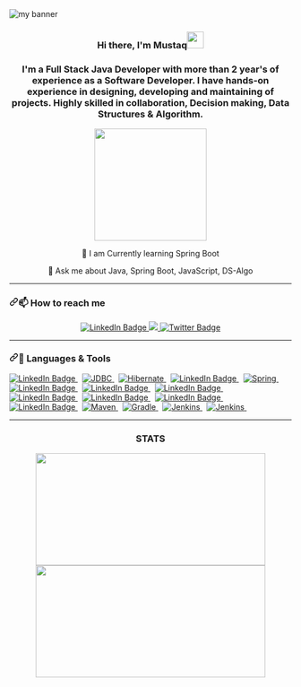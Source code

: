 <img src="https://user-images.githubusercontent.com/97461845/163194036-dae5524b-af8a-412a-a028-3e557584823b.jpg" alt="my banner">
<h3><p align="center">Hi there, I'm Mustaq<img src="https://media.giphy.com/media/hvRJCLFzcasrR4ia7z/giphy.gif" width="30px" font-weight="bold"/></p></h3>

<h3><p align="center">I'm a Full Stack Java Developer with more than 2 year's of experience as a Software Developer. I have hands-on experience in designing, developing and maintaining of projects. Highly skilled in collaboration, Decision making, Data Structures & Algorithm.</p></h3>

<div align="center"><img src="https://cdn1.iconfinder.com/data/icons/data-science-1-1/512/20-512.png" height="200" width="200"></div>
<div align="center" dir="auto">
   <p dir="auto"> <g-emoji class="g-emoji" alias="speech_balloon" fallback-src="https://github.githubassets.com/images/icons/emoji/unicode/1f4ac.png">🌱</g-emoji> I am Currently learning Spring Boot</p>
   <p dir="auto"> <g-emoji class="g-emoji" alias="speech_balloon" fallback-src="https://github.githubassets.com/images/icons/emoji/unicode/1f4ac.png">💬</g-emoji> Ask me about Java, Spring Boot, JavaScript, DS-Algo</p>
</div>

<hr>
<h3 dir="auto"><a id="user-content---im-currently-working-with-" class="anchor" aria-hidden="true" href="#--im-currently-working-with-"><svg class="octicon octicon-link" viewBox="0 0 16 16" version="1.1" width="16" height="16" aria-hidden="true"><path fill-rule="evenodd" d="M7.775 3.275a.75.75 0 001.06 1.06l1.25-1.25a2 2 0 112.83 2.83l-2.5 2.5a2 2 0 01-2.83 0 .75.75 0 00-1.06 1.06 3.5 3.5 0 004.95 0l2.5-2.5a3.5 3.5 0 00-4.95-4.95l-1.25 1.25zm-4.69 9.64a2 2 0 010-2.83l2.5-2.5a2 2 0 012.83 0 .75.75 0 001.06-1.06 3.5 3.5 0 00-4.95 0l-2.5 2.5a3.5 3.5 0 004.95 4.95l1.25-1.25a.75.75 0 00-1.06-1.06l-1.25 1.25a2 2 0 01-2.83 0z"></path></svg></a><g-emoji class="g-emoji" alias="telescope" fallback-src="https://github.githubassets.com/images/icons/emoji/unicode/1f52d.png">📫</g-emoji>  How to reach me</h3>

<div id="badges" align="center">
  <a href="https://www.linkedin.com/in/mohammed-mustaq/">
    <img src="https://img.shields.io/badge/LinkedIn-blue?style=for-the-badge&logo=linkedin&logoColor=white" alt="LinkedIn Badge"/>
  </a>
   <a href="mailto:abkhanmustaq@gmail.com">
        <img src="https://img.shields.io/badge/Gmail-D14836?style=for-the-badge&amp;logo=gmail&amp;logoColor=white" style="max-width: 100%;">
      </a>
  <a href="https://twitter.com/abkhanmustaq">
    <img src="https://img.shields.io/badge/Twitter-blue?style=for-the-badge&logo=twitter&logoColor=white" alt="Twitter Badge"/>
  </a>
   
</div>
<hr>
<h3 dir="auto"><a id="user-content---im-currently-working-with-" class="anchor" aria-hidden="true" href="#--im-currently-working-with-"><svg class="octicon octicon-link" viewBox="0 0 16 16" version="1.1" width="16" height="16" aria-hidden="true"><path fill-rule="evenodd" d="M7.775 3.275a.75.75 0 001.06 1.06l1.25-1.25a2 2 0 112.83 2.83l-2.5 2.5a2 2 0 01-2.83 0 .75.75 0 00-1.06 1.06 3.5 3.5 0 004.95 0l2.5-2.5a3.5 3.5 0 00-4.95-4.95l-1.25 1.25zm-4.69 9.64a2 2 0 010-2.83l2.5-2.5a2 2 0 012.83 0 .75.75 0 001.06-1.06 3.5 3.5 0 00-4.95 0l-2.5 2.5a3.5 3.5 0 004.95 4.95l1.25-1.25a.75.75 0 00-1.06-1.06l-1.25 1.25a2 2 0 01-2.83 0z"></path></svg></a><g-emoji class="g-emoji" alias="telescope" fallback-src="https://github.githubassets.com/images/icons/emoji/unicode/1f52d.png">🚀</g-emoji>  Languages & Tools</h3>
   
<div id="skills-badges">
   <a href="">
    <img src="https://img.shields.io/badge/Java-ED8B00?style=for-the-badge&logo=java&logoColor=blue" alt="LinkedIn Badge"/>
  </a>
  &nbsp;
   <a href="">
   <img src="https://img.shields.io/badge/JDBC-3e6e93?style=for-the-badge&logo=jdbc&logoColor=white" alt="JDBC"/>
  </a>
  &nbsp;
   <a href="">
<img src="https://img.shields.io/badge/Hibernate-3e6e93?style=for-the-badge&logo=hibernate&logoColor=white" alt="Hibernate"/>
  </a>
  &nbsp;
   <a href="">
    <img src="https://img.shields.io/badge/JPA-skyblue?style=for-the-badge&logo=hibernate&logoColor=white" alt="LinkedIn Badge"/>
  </a>
  &nbsp;
     <a href="">
   <img src="https://img.shields.io/badge/Spring-6DB33F?style=for-the-badge&logo=spring&logoColor=white" alt="Spring"/>
  </a>
  &nbsp;
  <a href="">
    <img src="https://img.shields.io/badge/MySQL-3e6e93?style=for-the-badge&logo=mysql&logoColor=white" alt="LinkedIn Badge"/>
  </a>
   &nbsp;
   <a href="">
    <img src="https://img.shields.io/badge/Spring Boot-6DB33F?style=for-the-badge&logo=spring-boot&logoColor=white" alt="LinkedIn Badge"/>
  </a>
  &nbsp;
  
  <a href="">
    <img src="https://camo.githubusercontent.com/92acee6631856371ba17a0dbb1b044948dab754954db0ca32a34b83ebd254392/68747470733a2f2f696d672e736869656c64732e696f2f62616467652f68746d6c352532302d2532336533346632362e7376673f267374796c653d666f722d7468652d6261646765266c6f676f3d68746d6c35266c6f676f436f6c6f723d7768697465" alt="LinkedIn Badge"/>
  </a>
  &nbsp;
   <a href="">
    <img src="https://camo.githubusercontent.com/1ed25c5e93c387a74ce11eb6b6a94659235636df2c1b3ae75817b271c83f1be4/68747470733a2f2f696d672e736869656c64732e696f2f62616467652f435353332d3135373242363f267374796c653d666f722d7468652d6261646765266c6f676f3d63737333266c6f676f436f6c6f723d7768697465" alt="LinkedIn Badge"/>
  </a>
  &nbsp;
   <a href="">
    <img src="https://img.shields.io/badge/JavaScript-F7DF1E?style=for-the-badge&logo=javascript&logoColor=black" alt="LinkedIn Badge"/>
  </a>
  &nbsp;
  <a href="">
    <img src="https://img.shields.io/badge/Bootstrap-563D7C?style=for-the-badge&logo=bootstrap&logoColor=white" alt="LinkedIn Badge"/>
  </a>
  &nbsp;
  <a href="">
    <img src="https://img.shields.io/badge/jQuery-0769AD?style=for-the-badge&logo=jquery&logoColor=white" alt="LinkedIn Badge"/>
  </a>  
   &nbsp;
   <a href="">
    <img src="https://img.shields.io/badge/Maven-0769AD?style=for-the-badge&logo=maven&logoColor=white" alt="Maven"/>
  </a>
  &nbsp;
   <a href="">
    <img src="https://img.shields.io/badge/Gradle-0769AD?style=for-the-badge&logo=gradle&logoColor=white" alt="Gradle"/>
  </a>
  &nbsp;
    <a href="">
    <img src="https://img.shields.io/badge/Jenkins-red?style=for-the-badge&logo=jenkins&logoColor=white" alt="Jenkins"/>
  </a>
  &nbsp;
   <a href="">
     <img src="https://img.shields.io/badge/PostmanAPI-red?style=for-the-badge&logo=postmanAPI&logoColor=white" alt="Jenkins"/>
  </a>
  &nbsp;
</div>
   
<hr>

<h3 align="center">STATS</h3>

<div align="center" id="stats">
   <img src="https://github-readme-stats.vercel.app/api/top-langs/?username=mustaq-amd&layout=compact&theme=tokyonight" width="410" height="200"/>
   <img src="https://github-readme-stats.vercel.app/api?username=mustaq-amd&layout=compact&theme=tokyonight" width="410" height="200"/>
</div>





                                          

<!--
**mustaq-amd/mustaq-amd** is a ✨ _special_ ✨ repository because its `README.md` (this file) appears on your GitHub profile.

Here are some ideas to get you started:

- 🔭 I’m currently working on ...
- 🌱 I’m currently learning ...
- 👯 I’m looking to collaborate on ...
- 🤔 I’m looking for help with ...
- 💬 Ask me about ...
- 📫 How to reach me: ...
- 😄 Pronouns: ...
- ⚡ Fun fact: ...
-->
